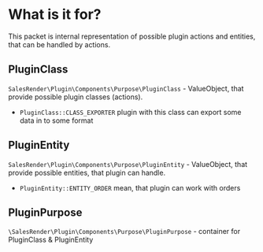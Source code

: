 # What is it for?
This packet is internal representation of possible plugin actions and entities, that can be handled by actions.

## PluginClass
`SalesRender\Plugin\Components\Purpose\PluginClass` - ValueObject, that provide possible plugin classes (actions). 
- `PluginClass::CLASS_EXPORTER` plugin with this class can export some data in to some format

## PluginEntity
`SalesRender\Plugin\Components\Purpose\PluginEntity` - ValueObject, that provide possible entities, that plugin can handle. 
- `PluginEntity::ENTITY_ORDER` mean, that plugin can work with orders

## PluginPurpose
`\SalesRender\Plugin\Components\Purpose\PluginPurpose` - container for PluginClass & PluginEntity

